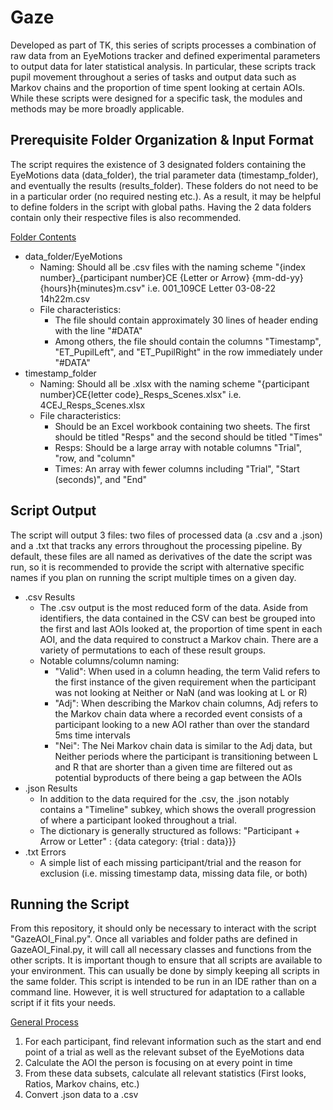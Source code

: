 # Gaze

Developed as part of TK, this series of scripts processes a combination of raw data from an EyeMotions tracker and defined experimental parameters to output data for later statistical analysis. In particular, these scripts track pupil movement throughout a series of tasks and output data such as Markov chains and the proportion of time spent looking at certain AOIs. While these scripts were designed for a specific task, the modules and methods may be more broadly applicable.

## Prerequisite Folder Organization & Input Format

The script requires the existence of 3 designated folders containing the EyeMotions data (data_folder), the trial parameter data (timestamp_folder), and eventually the results (results_folder).  These folders do not need to be in a particular order (no required nesting etc.).  As a result, it may be helpful to define folders in the script with global paths.  Having the 2 data folders contain only their respective files is also recommended. 

<ins>Folder Contents</ins>
- data_folder/EyeMotions
  - Naming: Should all be .csv files with the naming scheme "{index number}_{participant number}CE {Letter or Arrow} {mm-dd-yy} {hours}h{minutes}m.csv" i.e. 001_109CE Letter 03-08-22 14h22m.csv
  - File characteristics:
    - The file should contain approximately 30 lines of header ending with the line "#DATA"
    - Among others, the file should contain the columns "Timestamp", "ET_PupilLeft", and "ET_PupilRight" in the row immediately under "#DATA"
- timestamp_folder
  - Naming: Should all be .xlsx with the naming scheme "{participant number}CE{letter code}_Resps_Scenes.xlsx" i.e. 4CEJ_Resps_Scenes.xlsx
  - File characteristics:
    - Should be an Excel workbook containing two sheets.  The first should be titled "Resps" and the second should be titled "Times"
    - Resps: Should be a large array with notable columns "Trial", "row, and "column"
    - Times: An array with fewer columns including "Trial", "Start (seconds)", and "End"

## Script Output
The script will output 3 files: two files of processed data (a .csv and a .json) and a .txt that tracks any errors throughout the processing pipeline.  By default, these files are all named as derivatives of the date the script was run, so it is recommended to provide the script with alternative specific names if you plan on running the script multiple times on a given day.

- .csv Results
  - The .csv output is the most reduced form of the data.  Aside from identifiers, the data contained in the CSV can best be grouped into the first and last AOIs looked at, the proportion of time spent in each AOI, and the data required to construct a Markov chain.  There are a variety of permutations to each of these result groups.
  - Notable columns/column naming:
    - "Valid": When used in a column heading, the term Valid refers to the first instance of the given requirement when the participant was not looking at Neither or NaN (and was looking at L or R)
    - "Adj": When describing the Markov chain columns, Adj refers to the Markov chain data where a recorded event consists of a participant looking to a new AOI rather than over the standard 5ms time intervals
    - "Nei": The Nei Markov chain data is similar to the Adj data, but Neither periods where the participant is transitioning between L and R that are shorter than a given time are filtered out as potential byproducts of there being a gap between the AOIs
- .json Results
  - In addition to the data required for the .csv, the .json notably contains a "Timeline" subkey, which shows the overall progression of where a participant looked throughout a trial.
  - The dictionary is generally structured as follows: "Participant + Arrow or Letter" : {data category: {trial : data}}}
- .txt Errors
  - A simple list of each missing participant/trial and the reason for exclusion (i.e. missing timestamp data, missing data file, or both)
 
## Running the Script
From this repository, it should only be necessary to interact with the script "GazeAOI_Final.py".  Once all variables and folder paths are defined in GazeAOI_Final.py, it will call all necessary classes and functions from the other scripts.  It is important though to ensure that all scripts are available to your environment.  This can usually be done by simply keeping all scripts in the same folder.  This script is intended to be run in an IDE rather than on a command line. However, it is well structured for adaptation to a callable script if it fits your needs.

<ins>General Process</ins>

1. For each participant, find relevant information such as the start and end point of a trial as well as the relevant subset of the EyeMotions data
2. Calculate the AOI the person is focusing on at every point in time
3. From these data subsets, calculate all relevant statistics (First looks, Ratios, Markov chains, etc.)
4. Convert .json data to a .csv


